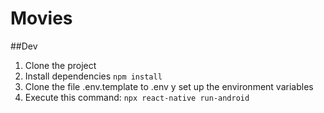# Movies

##Dev

1. Clone the project
2. Install dependencies `npm install`
3. Clone the file .env.template to .env y set up the environment variables
4. Execute this command: `npx react-native run-android`